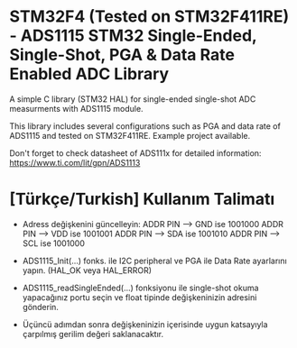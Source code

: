 # STM32F4 (Tested on STM32F411RE) - ADS1115 STM32 Single-Ended, Single-Shot, PGA & Data Rate Enabled ADC Library
A simple C library (STM32 HAL) for single-ended single-shot ADC measurments with ADS1115 module.

This library includes several configurations such as PGA and data rate of ADS1115 and tested on STM32F411RE. Example project available.

Don't forget to check datasheet of ADS111x for detailed information: https://www.ti.com/lit/gpn/ADS1113

# [Türkçe/Turkish] Kullanım Talimatı

 * Adress değişkenini güncelleyin:
 	ADDR PIN --> GND ise 1001000
 	ADDR PIN --> VDD ise 1001001
 	ADDR PIN --> SDA ise 1001010
 	ADDR PIN --> SCL ise 1001000

 * ADS1115_Init(...) fonks. ile I2C peripheral ve PGA ile Data Rate ayarlarını yapın. (HAL_OK veya HAL_ERROR)
 * ADS1115_readSingleEnded(...) fonksiyonu ile single-shot okuma yapacağınız portu seçin ve float tipinde değişkeninizin adresini gönderin.
 * Üçüncü adımdan sonra değişkeninizin içerisinde uygun katsayıyla çarpılmış gerilim değeri saklanacaktır.